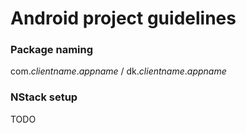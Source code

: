 # Android project guidelines

### Package naming

com._clientname_._appname_ /
dk._clientname_._appname_


### NStack setup

TODO


### 